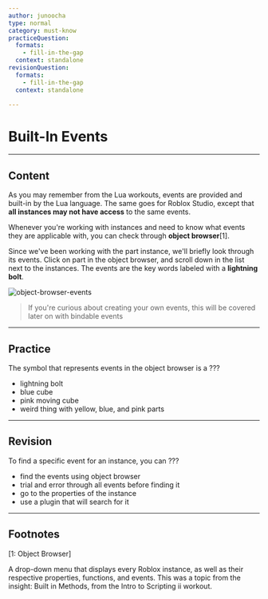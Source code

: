 ```yaml
---
author: junoocha
type: normal
category: must-know
practiceQuestion:
  formats:
    - fill-in-the-gap
  context: standalone
revisionQuestion:
  formats:
    - fill-in-the-gap
  context: standalone

---
```


# Built-In Events
---

## Content
As you may remember from the Lua workouts, events are provided and built-in by the Lua language. The same goes for Roblox Studio, except that **all instances may not have access** to the same events. 

Whenever you're working with instances and need to know what events they are applicable with, you can check through **object browser**[1].

Since we've been working with the part instance, we'll briefly look through its events. Click on part in the object browser, and scroll down in the list next to the instances. The events are the key words labeled with a **lightning bolt**.

![object-browser-events](https://img.enkipro.com/9718369d6baf76025aae8abae79cf2ee.png)

> If you're curious about creating your own events, this will be covered later on with bindable events
---

## Practice

The symbol that represents events in the object browser is a ???
- lightning bolt
- blue cube
- pink moving cube
- weird thing with yellow, blue, and pink parts

---

## Revision


To find a specific event for an instance, you can ???

- find the events using object browser
- trial and error through all events before finding it
- go to the properties of the instance
- use a plugin that will search for it

---

## Footnotes

[1: Object Browser]

A drop-down menu that displays every Roblox instance, as well as their respective properties, functions, and events. This was a topic from the insight: Built in Methods, from the Intro to Scripting ii workout.